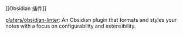 

[[Obsidian 插件]]

[platers/obsidian-linter](https://github.com/platers/obsidian-linter): An Obsidian plugin that formats and styles your notes with a focus on configurability and extensibility.






